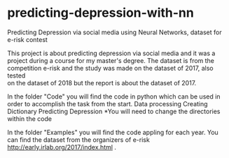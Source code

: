 # predicting-depression-with-nn
Predicting Depression via social media using Neural Networks, dataset for e-risk contest

This project is about predicting depression via social media and it was a project during a course for my master's degree. 
The dataset is from the competition e-risk and the study was made on the dataset of 2017, also tested  
on the dataset of 2018 but the report is about the dataset of 2017.

In the folder "Code" you will find the code in python which can be used in order to accomplish the task from the start.
Data processing
Creating Dictionary 
Predicting Depression
*You will need to change the directories within the code

In the folder "Examples" you will find the code appling for each year.
You can find the dataset from the organizers of e-risk http://early.irlab.org/2017/index.html .

